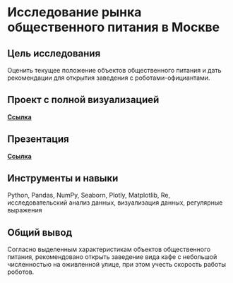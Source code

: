 # Исследование рынка общественного питания в Москве

## Цель исследования
Оценить текущее положение объектов общественного питания и дать рекомендации для открытия заведения с роботами-официантами.

## Проект с полной визуализацией
[**Ссылка**](https://drive.google.com/file/d/1swp7ePNjlfOHbv6SqlB6pvWIxhwOTquV/view?usp=sharing)

## Презентация
[**Ссылка**](https://drive.google.com/file/d/1oQVqsaFxxWlojdOpvJVdNSNTFG2Xa1LF/view?usp=sharing)

## Инструменты и навыки
Python, Pandas, NumPy, Seaborn, Plotly, Matplotlib, Re, исследовательский анализ данных, визуализация данных, регулярные выражения

## Общий вывод
Согласно выделенным характеристикам объектов общественного питания, рекомендовано открыть заведение вида кафе с небольшой численностью на оживленной улице, при этом учесть скорость работы роботов.
